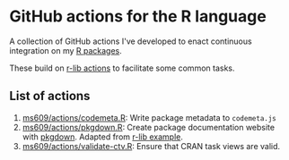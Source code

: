 # GitHub actions for the R language

A collection of GitHub actions I've developed to enact continuous integration
on my [R packages](https://smithlabdurham.github.io/#!software).

These build on [r-lib actions](https://www.tidyverse.org/blog/2022/06/actions-2-0-0/)
to facilitate some common tasks.

## List of actions

1. [ms609/actions/codemeta.R](https://github.com/ms609/actions/tree/main/codemeta):
  Write package metadata to `codemeta.js`
1. [ms609/actions/pkgdown.R](https://github.com/ms609/actions/tree/main/pkgdown):
  Create package documentation website with [pkgdown](https://pkgdown.r-lib.org/).
  Adapted from [r-lib example](https://github.com/r-lib/actions/tree/v2/examples#build-pkgdown-site).
1. [ms609/actions/validate-ctv.R](https://github.com/ms609/actions/tree/main/validate-ctv):
  Ensure that CRAN task views are valid.
